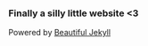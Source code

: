 ### Finally a silly little website <3 ###

Powered by [Beautiful Jekyll](https://beautifuljekyll.com/)